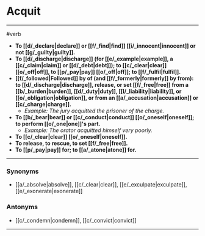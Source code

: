 # Acquit
---
#verb
- **To [[d/_declare|declare]] or [[f/_find|find]] [[i/_innocent|innocent]] or not [[g/_guilty|guilty]].**
- **To [[d/_discharge|discharge]] (for [[e/_example|example]], a [[c/_claim|claim]] or [[d/_debt|debt]]); to [[c/_clear|clear]] [[o/_off|off]], to [[p/_pay|pay]] [[o/_off|off]]; to [[f/_fulfil|fulfil]].**
- **[[f/_followed|Followed]] by of (and [[f/_formerly|formerly]] by from): to [[d/_discharge|discharge]], release, or set [[f/_free|free]] from a [[b/_burden|burden]], [[d/_duty|duty]], [[l/_liability|liability]], or [[o/_obligation|obligation]], or from an [[a/_accusation|accusation]] or [[c/_charge|charge]].**
	- _Example: The jury acquitted the prisoner of the charge._
- **To [[b/_bear|bear]] or [[c/_conduct|conduct]] [[o/_oneself|oneself]]; to perform [[o/_one|one]]'s part.**
	- _Example: The orator acquitted himself very poorly._
- **To [[c/_clear|clear]] [[o/_oneself|oneself]].**
- **To release, to rescue, to set [[f/_free|free]].**
- **To [[p/_pay|pay]] for; to [[a/_atone|atone]] for.**
---
### Synonyms
- [[a/_absolve|absolve]], [[c/_clear|clear]], [[e/_exculpate|exculpate]], [[e/_exonerate|exonerate]]
### Antonyms
- [[c/_condemn|condemn]], [[c/_convict|convict]]
---
